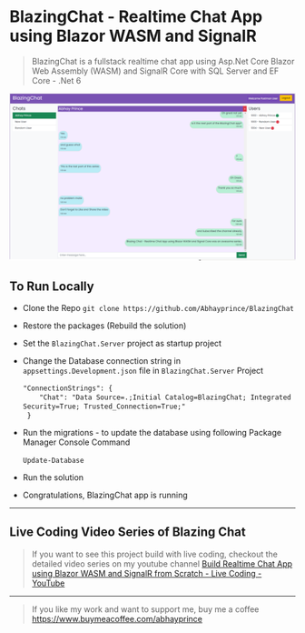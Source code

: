 # BlazingChat - Realtime Chat App using Blazor WASM and SignalR

> BlazingChat is a fullstack realtime chat app using Asp.Net Core Blazor Web Assembly (WASM) and SignalR Core with SQL Server and EF Core - .Net 6


![BlazingChat](https://github.com/Abhayprince/BlazingChat/blob/master/Blazing-Chat-Final.png)

## To Run Locally
- Clone the Repo
    `git clone https://github.com/Abhayprince/BlazingChat `
    
- Restore the packages (Rebuild the solution)
    
- Set the `BlazingChat.Server` project as startup project
    
- Change the Database connection string in `appsettings.Development.json` file in `BlazingChat.Server` Project
    ```
    "ConnectionStrings": {
        "Chat": "Data Source=.;Initial Catalog=BlazingChat; Integrated Security=True; Trusted_Connection=True;"
     }
     ``` 
     
- Run the migrations - to update the database using following Package Manager Console Command
    
    `Update-Database`

- Run the solution

- Congratulations, BlazingChat  app is running
---------------------------------------
## Live Coding Video Series of Blazing Chat
> If you want to see this project build with live coding, checkout the detailed video series on my youtube channel
> [Build Realtime Chat App using Blazor WASM and SignalR from Scratch - Live Coding - YouTube](https://www.youtube.com/playlist?list=PLlgYGDJXMjDYOvwKk4UjmvIUB_z055Tkb)

-------------------------------

> If you like my work and want to support me, buy me a coffee https://www.buymeacoffee.com/abhayprince
